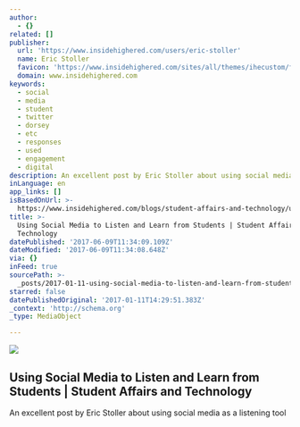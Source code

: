 ```yaml
---
author:
  - {}
related: []
publisher:
  url: 'https://www.insidehighered.com/users/eric-stoller'
  name: Eric Stoller
  favicon: 'https://www.insidehighered.com/sites/all/themes/ihecustom/favicon.ico'
  domain: www.insidehighered.com
keywords:
  - social
  - media
  - student
  - twitter
  - dorsey
  - etc
  - responses
  - used
  - engagement
  - digital
description: An excellent post by Eric Stoller about using social media as a listening tool
inLanguage: en
app_links: []
isBasedOnUrl: >-
  https://www.insidehighered.com/blogs/student-affairs-and-technology/using-social-media-listen-and-learn-students
title: >-
  Using Social Media to Listen and Learn from Students | Student Affairs and
  Technology
datePublished: '2017-06-09T11:34:09.109Z'
dateModified: '2017-06-09T11:34:08.648Z'
via: {}
inFeed: true
sourcePath: >-
  _posts/2017-01-11-using-social-media-to-listen-and-learn-from-students-or-stude.md
starred: false
datePublishedOriginal: '2017-01-11T14:29:51.383Z'
_context: 'http://schema.org'
_type: MediaObject

---
```

<article style=""><img src="https://s3-us-west-2.amazonaws.com/the-grid-img/p/798f852b6134144ec4ffc97b5406570872a12ff3.jpg" /><h1>Using Social Media to Listen and Learn from Students | Student Affairs and Technology</h1><p>An excellent post by Eric Stoller about using social media as a listening tool</p></article>